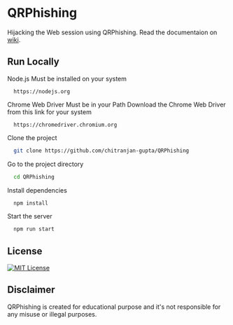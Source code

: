 
# QRPhishing

Hijacking the Web session using QRPhishing.
Read the documentaion on [wiki](https://github.com/chitranjan-gupta/QRPhishing/wiki).
## Run Locally

Node.js Must be installed on your system
```
  https://nodejs.org
```
Chrome Web Driver Must be in your Path
Download the Chrome Web Driver from this link for your system
```
  https://chromedriver.chromium.org
```
Clone the project

```bash
  git clone https://github.com/chitranjan-gupta/QRPhishing
```

Go to the project directory

```bash
  cd QRPhishing
```

Install dependencies

```bash
  npm install
```

Start the server

```bash
  npm run start
```
## License

[![MIT License](https://img.shields.io/badge/License-MIT-green.svg)](https://choosealicense.com/licenses/mit/)

## Disclaimer
QRPhishing is created for educational purpose and it's not responsible 
for any misuse or illegal purposes.
